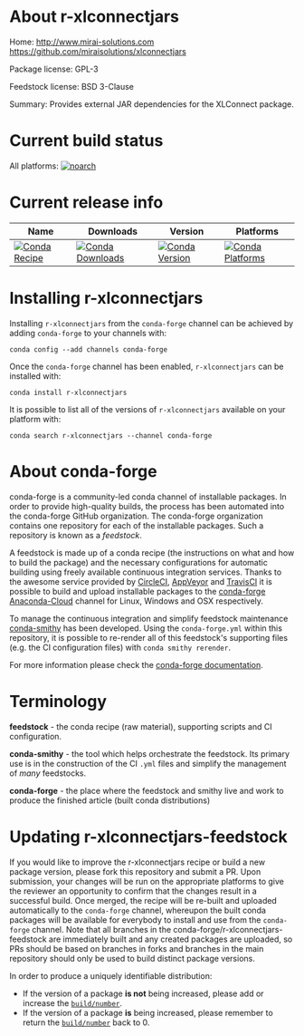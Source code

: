 About r-xlconnectjars
=====================

Home: http://www.mirai-solutions.com https://github.com/miraisolutions/xlconnectjars

Package license: GPL-3

Feedstock license: BSD 3-Clause

Summary: Provides external JAR dependencies for the XLConnect package.



Current build status
====================

All platforms:
[![noarch](https://img.shields.io/circleci/project/github/conda-forge/r-xlconnectjars-feedstock/master.svg?label=noarch)](https://circleci.com/gh/conda-forge/r-xlconnectjars-feedstock)

Current release info
====================

| Name | Downloads | Version | Platforms |
| --- | --- | --- | --- |
| [![Conda Recipe](https://img.shields.io/badge/recipe-r--xlconnectjars-green.svg)](https://anaconda.org/conda-forge/r-xlconnectjars) | [![Conda Downloads](https://img.shields.io/conda/dn/conda-forge/r-xlconnectjars.svg)](https://anaconda.org/conda-forge/r-xlconnectjars) | [![Conda Version](https://img.shields.io/conda/vn/conda-forge/r-xlconnectjars.svg)](https://anaconda.org/conda-forge/r-xlconnectjars) | [![Conda Platforms](https://img.shields.io/conda/pn/conda-forge/r-xlconnectjars.svg)](https://anaconda.org/conda-forge/r-xlconnectjars) |

Installing r-xlconnectjars
==========================

Installing `r-xlconnectjars` from the `conda-forge` channel can be achieved by adding `conda-forge` to your channels with:

```
conda config --add channels conda-forge
```

Once the `conda-forge` channel has been enabled, `r-xlconnectjars` can be installed with:

```
conda install r-xlconnectjars
```

It is possible to list all of the versions of `r-xlconnectjars` available on your platform with:

```
conda search r-xlconnectjars --channel conda-forge
```


About conda-forge
=================

conda-forge is a community-led conda channel of installable packages.
In order to provide high-quality builds, the process has been automated into the
conda-forge GitHub organization. The conda-forge organization contains one repository
for each of the installable packages. Such a repository is known as a *feedstock*.

A feedstock is made up of a conda recipe (the instructions on what and how to build
the package) and the necessary configurations for automatic building using freely
available continuous integration services. Thanks to the awesome service provided by
[CircleCI](https://circleci.com/), [AppVeyor](https://www.appveyor.com/)
and [TravisCI](https://travis-ci.org/) it is possible to build and upload installable
packages to the [conda-forge](https://anaconda.org/conda-forge)
[Anaconda-Cloud](https://anaconda.org/) channel for Linux, Windows and OSX respectively.

To manage the continuous integration and simplify feedstock maintenance
[conda-smithy](https://github.com/conda-forge/conda-smithy) has been developed.
Using the ``conda-forge.yml`` within this repository, it is possible to re-render all of
this feedstock's supporting files (e.g. the CI configuration files) with ``conda smithy rerender``.

For more information please check the [conda-forge documentation](https://conda-forge.org/docs/).

Terminology
===========

**feedstock** - the conda recipe (raw material), supporting scripts and CI configuration.

**conda-smithy** - the tool which helps orchestrate the feedstock.
                   Its primary use is in the construction of the CI ``.yml`` files
                   and simplify the management of *many* feedstocks.

**conda-forge** - the place where the feedstock and smithy live and work to
                  produce the finished article (built conda distributions)


Updating r-xlconnectjars-feedstock
==================================

If you would like to improve the r-xlconnectjars recipe or build a new
package version, please fork this repository and submit a PR. Upon submission,
your changes will be run on the appropriate platforms to give the reviewer an
opportunity to confirm that the changes result in a successful build. Once
merged, the recipe will be re-built and uploaded automatically to the
`conda-forge` channel, whereupon the built conda packages will be available for
everybody to install and use from the `conda-forge` channel.
Note that all branches in the conda-forge/r-xlconnectjars-feedstock are
immediately built and any created packages are uploaded, so PRs should be based
on branches in forks and branches in the main repository should only be used to
build distinct package versions.

In order to produce a uniquely identifiable distribution:
 * If the version of a package **is not** being increased, please add or increase
   the [``build/number``](https://conda.io/docs/user-guide/tasks/build-packages/define-metadata.html#build-number-and-string).
 * If the version of a package **is** being increased, please remember to return
   the [``build/number``](https://conda.io/docs/user-guide/tasks/build-packages/define-metadata.html#build-number-and-string)
   back to 0.
